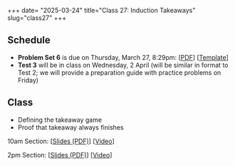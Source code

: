 +++
date= "2025-03-24"
title="Class 27: Induction Takeaways"
slug="class27"
+++

## Schedule

- **Problem Set 6** is due on Thursday, March 27, 8:29pm: [[PDF](/docs/ps6.pdf)] [[Template](https://www.overleaf.com/read/yjrqbnkbypmv#6bb8bc)]  
- **Test 3** will be in class on Wednesday, 2 April (will be similar in format to Test 2; we will provide a preparation guide with practice problems on Friday)

## Class

- Defining the takeaway game
- Proof that takeaway always finishes

10am Section: [[Slides (PDF)](https://www.dropbox.com/scl/fi/14heycweet1n96dk0nyjk/cs2120-class27-dave.pdf?rlkey=5nfpl0spxe5vsuljwy1m7dzd2&dl=0)] [[Video](https://uva.hosted.panopto.com/Panopto/Pages/Viewer.aspx?id=2d44b39e-6d90-4e9b-886c-b2aa00e68586)]  

2pm Section: [[Slides (PDF)](hhttps://virginia.box.com/s/lcggiuu938hfw1wg54p099zb6twnwsig)] [[Video](https://uva.hosted.panopto.com/Panopto/Pages/Viewer.aspx?id=af835e0a-2053-4bce-a12c-b2aa0128cc15)]

